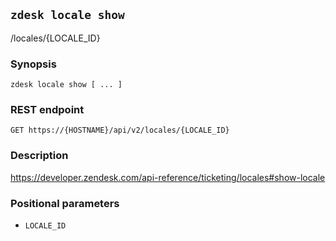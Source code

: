 ## `zdesk locale show`

/locales/{LOCALE_ID}

### Synopsis

    zdesk locale show [ ... ]

### REST endpoint

    GET https://{HOSTNAME}/api/v2/locales/{LOCALE_ID}

### Description

https://developer.zendesk.com/api-reference/ticketing/locales#show-locale

### Positional parameters

* `LOCALE_ID`

